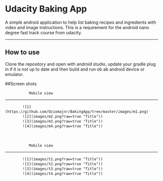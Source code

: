 Udacity Baking App
===================


A simple android application to help list baking recipes and ingredients with video and image instructions. This is a requirement for the android nano degree fast track course from udacity.

----------


How to use
-------------

Clone the repository and open with android studio, update your gradle plug in if it is not up to date and then build and run ob ab android device or emulator.

##Screen shots

			

               Mobile view
-----------

  
			![1](https://github.com/Oziomajnr/BakingApp/tree/master/images/m1.png)
			![2](images/m2.png?raw=true "Title"))
			![3](images/m3.png?raw=true "Title"))
			![4](images/m4.png?raw=true "Title"))


	
               Mobile view
-----------

  
			![1](images/t1.png?raw=true "Title"))
			![2](images/t2.png?raw=true "Title"))
			![3](images/t3.png?raw=true "Title"))
			![4](images/t4.png?raw=true "Title"))	




